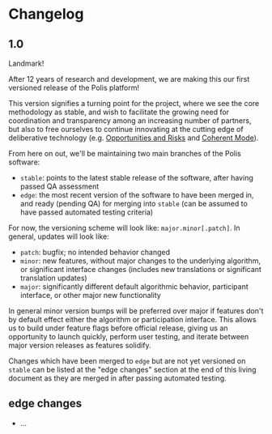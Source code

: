 # Changelog


## 1.0

Landmark!

After 12 years of research and development, we are making this our first versioned release of the Polis platform!

This version signifies a turning point for the project, where we see the core methodology as stable, and wish to facilitate the growing need for coordination and transparency among an increasing number of partners, but also to free ourselves to continue innovating at the cutting edge of deliberative technology (e.g. [Opportunities and Risks](https://arxiv.org/abs/2306.11932) and [Coherent Mode](https://arxiv.org/abs/2211.12571)).

From here on out, we'll be maintaining two main branches of the Polis software:
* `stable`: points to the latest stable release of the software, after having passed QA assessment
* `edge`: the most recent version of the software to have been merged in, and ready (pending QA) for merging into `stable` (can be assumed to have passed automated testing criteria)

For now, the versioning scheme will look like: `major.minor[.patch]`.
In general, updates will look like:

* `patch`: bugfix; no intended behavior changed
* `minor`: new features, without major changes to the underlying algorithm, or significant interface changes (includes new translations or significant translation updates)
* `major`: significantly different default algorithmic behavior, participant interface, or other major new functionality

In general minor version bumps will be preferred over major if features don't by default effect either the algorithm or participation interface.
This allows us to build under feature flags before official release, giving us an opportunity to launch quickly, perform user testing, and iterate between major version releases as features solidify.

Changes which have been merged to `edge` but are not yet versioned on `stable` can be listed at the "edge changes" section at the end of this living document as they are merged in after passing automated testing.


## edge changes

* ...



